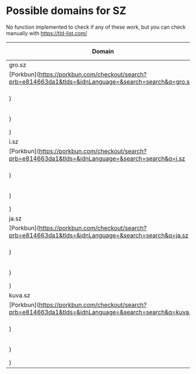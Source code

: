 # Possible domains for SZ

No function implemented to check if any of these work, but you can check manually with https://tld-list.com/

| Domain | Porkbun | NameCheap | Google Domains |
|---|---|---|---|
| gro.sz | [Porkbun](https://porkbun.com/checkout/search?prb=e814663da1&tlds=&idnLanguage=&search=search&q=gro.sz) | [Namecheap](https://www.namecheap.com/domains/registration/results/?domain=gro.sz) | [Google](https://domains.google.com/registrar/search?searchTerm=gro.sz) |
| i.sz | [Porkbun](https://porkbun.com/checkout/search?prb=e814663da1&tlds=&idnLanguage=&search=search&q=i.sz) | [Namecheap](https://www.namecheap.com/domains/registration/results/?domain=i.sz) | [Google](https://domains.google.com/registrar/search?searchTerm=i.sz) |
| ja.sz | [Porkbun](https://porkbun.com/checkout/search?prb=e814663da1&tlds=&idnLanguage=&search=search&q=ja.sz) | [Namecheap](https://www.namecheap.com/domains/registration/results/?domain=ja.sz) | [Google](https://domains.google.com/registrar/search?searchTerm=ja.sz) |
| kuva.sz | [Porkbun](https://porkbun.com/checkout/search?prb=e814663da1&tlds=&idnLanguage=&search=search&q=kuva.sz) | [Namecheap](https://www.namecheap.com/domains/registration/results/?domain=kuva.sz) | [Google](https://domains.google.com/registrar/search?searchTerm=kuva.sz) |
